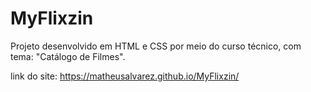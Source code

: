 # MyFlixzin
Projeto desenvolvido em HTML e CSS por meio do curso técnico, com tema: "Catálogo de Filmes".<br>

link do site: https://matheusalvarez.github.io/MyFlixzin/
